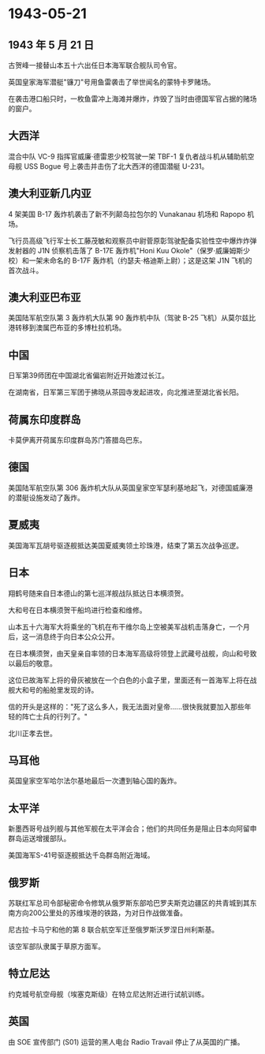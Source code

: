 # 1943-05-21

## 1943 年 5 月 21 日

古贺峰一接替山本五十六出任日本海军联合舰队司令官。

英国皇家海军潜艇"镰刀"号用鱼雷袭击了举世闻名的蒙特卡罗赌场。

在袭击港口船只时，一枚鱼雷冲上海滩并爆炸，炸毁了当时由德国军官占据的赌场的窗户。

## 大西洋

混合中队 VC-9 指挥官威廉·德雷恩少校驾驶一架 TBF-1
复仇者战斗机从辅助航空母舰 USS Bogue 号上袭击并击伤了北大西洋的德国潜艇
U-231。

## 澳大利亚新几内亚

4 架美国 B-17 轰炸机袭击了新不列颠岛拉包尔的 Vunakanau 机场和 Rapopo
机场。

飞行员高级飞行军士长工藤茂敏和观察员中尉菅原彰驾驶配备实验性空中爆炸炸弹发射器的
J1N 侦察机击落了 B-17E 轰炸机"Honi Kuu
Okole"（保罗·威廉姆斯少校）和一架未命名的 B-17F
轰炸机（约瑟夫·格迪斯上尉）；这是这架 J1N 飞机的首次战斗。

## 澳大利亚巴布亚

美国陆军航空队第 3 轰炸机大队第 90 轰炸机中队（驾驶 B-25
飞机）从莫尔兹比港转移到澳属巴布亚的多博杜拉机场。

## 中国

日军第39师团在中国湖北省偏岩附近开始渡过长江。

在湖南省，日军第三军团于拂晓从茶园寺发起进攻，向北推进至湖北省长阳。

## 荷属东印度群岛

卡莫伊离开荷属东印度群岛苏门答腊岛巴东。

## 德国

美国陆军航空队第 306
轰炸机大队从英国皇家空军瑟利基地起飞，对德国威廉港的潜艇设施发动了轰炸。

## 夏威夷

美国海军瓦胡号驱逐舰抵达美国夏威夷领土珍珠港，结束了第五次战争巡逻。

## 日本

翔鹤号随来自日本德山的第七巡洋舰战队抵达日本横须贺。

大和号在日本横须贺干船坞进行检查和维修。

山本五十六海军大将乘坐的飞机在布干维尔岛上空被美军战机击落身亡，一个月后，这一消息终于向日本公众公开。

在日本横须贺，由天皇亲自率领的日本海军高级将领登上武藏号战舰，向山和号致以最后的敬意。

这位已故海军上将的骨灰被放在一个白色的小盒子里，里面还有一首海军上将在战舰大和号的船舱里发现的诗。

信的开头是这样的："死了这么多人，我无法面对皇帝......很快我就要加入那些年轻的阵亡士兵的行列了。"

北川正孝去世。

## 马耳他

英国皇家空军哈尔法尔基地最后一次遭到轴心国的轰炸。

## 太平洋

新墨西哥号战列舰与其他军舰在太平洋会合；他们的共同任务是阻止日本向阿留申群岛运送增援部队。

美国海军S-41号驱逐舰抵达千岛群岛附近海域。

## 俄罗斯

苏联红军总司令部秘密命令修筑从俄罗斯东部哈巴罗夫斯克边疆区的共青城到其东南方向200公里处的苏维埃港的铁路，为对日作战做准备。

尼古拉·卡马宁和他的第 8 联合航空军迁至俄罗斯沃罗涅日州利斯基。

该空军部队隶属于草原方面军。

## 特立尼达

约克城号航空母舰（埃塞克斯级）在特立尼达附近进行试航训练。

## 英国

由 SOE 宣传部门 (S01) 运营的黑人电台 Radio Travail
停止了从英国的广播。


